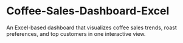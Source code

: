 # Coffee-Sales-Dashboard-Excel
An Excel-based dashboard that visualizes coffee sales trends, roast preferences, and top customers in one interactive view.
